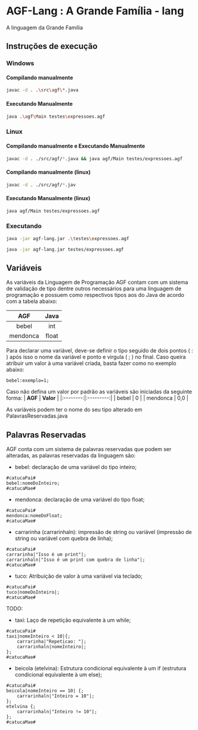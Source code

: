 # AGF-Lang : A Grande Família - lang #

A linguagem da Grande Família

## Instruções de execução ##

### Windows ###

#### Compilando manualmente ####

```bash
javac -d . .\src\agf\*.java
```

#### Executando Manualmente ####

```bash
java .\agf\Main testes\expressoes.agf
```

### Linux ###

#### Compilando manualmente e Executando Manualmente ####

```bash
javac -d . ./src/agf/*.java && java agf/Main testes/expressoes.agf
```

#### Compilando manualmente (linux) ####

```bash
javac -d . ./src/agf/*.jav
```

#### Executando Manualmente (linux) ####

```bash
java agf/Main testes/expressoes.agf
```

### Executando ###

```bash
java -jar agf-lang.jar .\testes\expressoes.agf
```

```bash
java -jar agf-lang.jar testes/expressoes.agf
```

## Variáveis ##

As variáveis da Linguagem de Programação AGF contam com um sistema de validação de tipo dentre outros necessários para uma linguagem de programação e possuem como respectivos tipos aos do Java de acordo com a  tabela abaixo:

|  **AGF** | **Java** |
|:--------:|:--------:|
|   bebel  |    int   |
| mendonca |   float  |

Para declarar uma variável, deve-se definir o tipo seguido de dois pontos ( : ) após isso o nome da variável e ponto e virgula ( ; ) no final.
Caso queira atribuir um valor à uma variável criada, basta fazer como no exemplo abaixo:

```code
bebel:exemplo=1;
```

Caso não defina um valor por padrão as variáveis são iniciadas da seguinte forma:
|  **AGF** | **Valor** |
|:--------:|:---------:|
|   bebel  |     0     |
| mendonca |    0,0    |

As variáveis podem ter o nome do seu tipo alterado em PalavrasReservadas.java

## Palavras Reservadas ##

AGF conta com um sistema de palavras reservadas que podem ser alteradas, as palavras reservadas da linguagem são:

- bebel: declaração de uma variável do tipo inteiro;

```AGF
#catucaPai#
bebel:nomeDoInteiro;
#catucaMae#
```

- mendonca: declaração de uma variável do tipo float;

```AGF
#catucaPai#
mendonca:nomeDoFloat;
#catucaMae#
```

- carrarinha (carrarinhaln): impressão de string ou variável (impressão de string ou variável com quebra de linha);

```AGF
#catucaPai#
carrarinha|"Isso é um print"|;
carrarinhaln|"Isso é um print com quebra de linha"|;
#catucaMae#
```

- tuco: Atribuição de valor à uma variável via teclado;

```AGF
#catucaPai#
tuco|nomeDoInteiro|;
#catucaMae#
```

TODO:

- taxi: Laço de repetição equivalente à um while;

```AGF
#catucaPai#
taxi|nomeInteiro < 10|{;
    carrarinha|"Repeticao: "|;
    carrarinhaln|nomeInteiro|;
};
#catucaMae#
```

- beicola (etelvina): Estrutura condicional equivalente à um if (estrutura condicional equivalente à um else);

```AGF
#catucaPai#
beicola|nomeInteiro == 10| {;
    carrarinhaln|"Inteiro = 10"|;
};
etelvina {;
    carrarinhaln|"Inteiro != 10"|;
};
#catucaMae#
```
